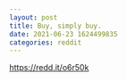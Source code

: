 ```yaml
--- 
layout: post 
title: Buy, simply buy. 
date: 2021-06-23 1624499835 
categories: reddit 
--- 
```

https://redd.it/o6r50k